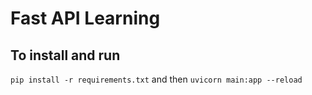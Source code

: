 # Fast API Learning

## To install and run

`pip install -r requirements.txt` and then `uvicorn main:app --reload`
